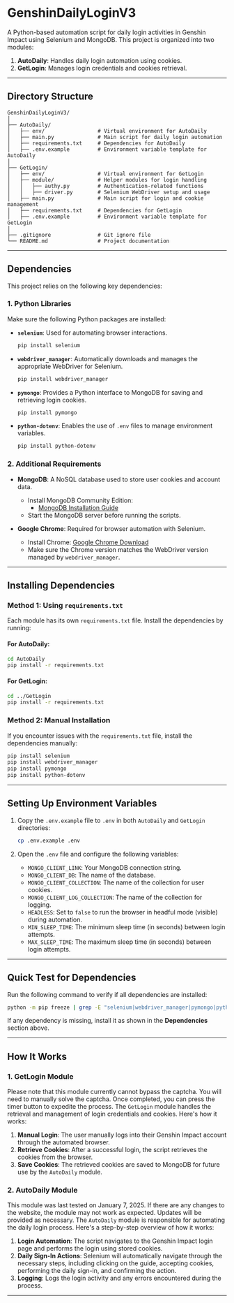 ﻿# **GenshinDailyLoginV3**

A Python-based automation script for daily login activities in Genshin Impact using Selenium and MongoDB. This project is organized into two modules:

1. **AutoDaily**: Handles daily login automation using cookies.
2. **GetLogin**: Manages login credentials and cookies retrieval.

---

## **Directory Structure**
```
GenshinDailyLoginV3/
│
├── AutoDaily/
│   ├── env/                 # Virtual environment for AutoDaily
│   ├── main.py              # Main script for daily login automation
│   ├── requirements.txt     # Dependencies for AutoDaily
│   ├── .env.example         # Environment variable template for AutoDaily
│
├── GetLogin/
│   ├── env/                 # Virtual environment for GetLogin
│   ├── module/              # Helper modules for login handling
│   │   ├── authy.py         # Authentication-related functions
│   │   ├── driver.py        # Selenium WebDriver setup and usage
│   ├── main.py              # Main script for login and cookie management
│   ├── requirements.txt     # Dependencies for GetLogin
│   ├── .env.example         # Environment variable template for GetLogin
│
├── .gitignore               # Git ignore file
└── README.md                # Project documentation
```

---

## **Dependencies**

This project relies on the following key dependencies:

### **1. Python Libraries**
Make sure the following Python packages are installed:

- **`selenium`**: Used for automating browser interactions.
  ```bash
  pip install selenium
  ```
- **`webdriver_manager`**: Automatically downloads and manages the appropriate WebDriver for Selenium.
  ```bash
  pip install webdriver_manager
  ```
- **`pymongo`**: Provides a Python interface to MongoDB for saving and retrieving login cookies.
  ```bash
  pip install pymongo
  ```
- **`python-dotenv`**: Enables the use of `.env` files to manage environment variables.
  ```bash
  pip install python-dotenv
  ```

### **2. Additional Requirements**
- **MongoDB**: A NoSQL database used to store user cookies and account data.
  - Install MongoDB Community Edition:
    - [MongoDB Installation Guide](https://www.mongodb.com/docs/manual/installation/)
  - Start the MongoDB server before running the scripts.

- **Google Chrome**: Required for browser automation with Selenium.
  - Install Chrome: [Google Chrome Download](https://www.google.com/chrome/)
  - Make sure the Chrome version matches the WebDriver version managed by `webdriver_manager`.

---

## **Installing Dependencies**

### **Method 1: Using `requirements.txt`**
Each module has its own `requirements.txt` file. Install the dependencies by running:

#### For AutoDaily:
```bash
cd AutoDaily
pip install -r requirements.txt
```

#### For GetLogin:
```bash
cd ../GetLogin
pip install -r requirements.txt
```

### **Method 2: Manual Installation**
If you encounter issues with the `requirements.txt` file, install the dependencies manually:

```bash
pip install selenium
pip install webdriver_manager
pip install pymongo
pip install python-dotenv
```

---

## **Setting Up Environment Variables**

1. Copy the `.env.example` file to `.env` in both `AutoDaily` and `GetLogin` directories:
   ```bash
   cp .env.example .env
   ```

2. Open the `.env` file and configure the following variables:
   - `MONGO_CLIENT_LINK`: Your MongoDB connection string.
   - `MONGO_CLIENT_DB`: The name of the database.
   - `MONGO_CLIENT_COLLECTION`: The name of the collection for user cookies.
   - `MONGO_CLIENT_LOG_COLLECTION`: The name of the collection for logging.
   - `HEADLESS`: Set to `false` to run the browser in headful mode (visible) during automation.
   - `MIN_SLEEP_TIME`: The minimum sleep time (in seconds) between login attempts.
   - `MAX_SLEEP_TIME`: The maximum sleep time (in seconds) between login attempts.
---

## **Quick Test for Dependencies**

Run the following command to verify if all dependencies are installed:
```bash
python -m pip freeze | grep -E "selenium|webdriver_manager|pymongo|python-dotenv"
```

If any dependency is missing, install it as shown in the **Dependencies** section above.

---

## **How It Works**

### **1. GetLogin Module**
Please note that this module currently cannot bypass the captcha. You will need to manually solve the captcha. Once completed, you can press the timer button to expedite the process.
The `GetLogin` module handles the retrieval and management of login credentials and cookies. Here's how it works:

1. **Manual Login**: The user manually logs into their Genshin Impact account through the automated browser.
2. **Retrieve Cookies**: After a successful login, the script retrieves the cookies from the browser.
3. **Save Cookies**: The retrieved cookies are saved to MongoDB for future use by the `AutoDaily` module.

### **2. AutoDaily Module**
This module was last tested on January 7, 2025. If there are any changes to the website, the module may not work as expected. Updates will be provided as necessary.
The `AutoDaily` module is responsible for automating the daily login process. Here's a step-by-step overview of how it works:

1. **Login Automation**: The script navigates to the Genshin Impact login page and performs the login using stored cookies.
2. **Daily Sign-In Actions**: Selenium will automatically navigate through the necessary steps, including clicking on the guide, accepting cookies, performing the daily sign-in, and confirming the action.
3. **Logging**: Logs the login activity and any errors encountered during the process.

---